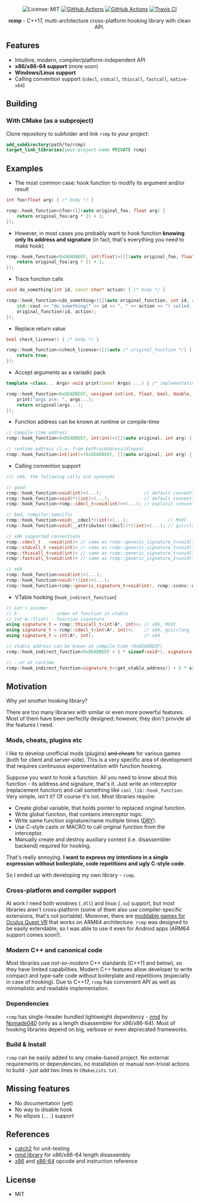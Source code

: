 <p align="center">
  <img src="https://img.shields.io/badge/License-MIT-blue.svg" alt="License: MIT">
  <a href="https://github.com/Smertig/rcmp/actions"><img src="https://github.com/Smertig/rcmp/workflows/Tagged%20Release/badge.svg" alt="GitHub Actions"></a>
  <a href="https://github.com/Smertig/rcmp/actions"><img src="https://github.com/Smertig/rcmp/workflows/Build%20On%20Push/badge.svg" alt="GitHub Actions"></a>
  <a href="https://travis-ci.org/Smertig/rcmp"><img src="https://travis-ci.org/Smertig/rcmp.svg?branch=master" alt="Travis CI"></a>
</p>

<p align="center">
  <b>rcmp</b> - C++17, multi-architecture cross-platform hooking library with clean API.
</p>

## Features

- Intuitive, modern, compiler/platform-independent API
- **x86/x86-64 support** (more soon)
- **Windows/Linux support**
- Calling convention support (`cdecl`, `stdcall`, `thiscall`, `fastcall`, `native-x64`)

## Building

### With CMake (as a subproject)

Clone repository to subfolder and link `rcmp` to your project:
```cmake
add_subdirectory(path/to/rcmp)
target_link_libraries(your-project-name PRIVATE rcmp)
```

## Examples

- The most common case: hook function to modify its argument and/or result 
```c++
int foo(float arg) { /* body */ }

rcmp::hook_function<&foo>([](auto original_foo, float arg) {
    return original_foo(arg * 2) + 1;
});
```
- However, in most cases you probably want to hook function **knowing only its address and signature** (in fact, that's everything you need to make hook)
```c++
rcmp::hook_function<0xDEADBEEF, int(float)>([](auto original_foo, float arg) {
    return original_foo(arg * 2) + 1;
});
```

- Trace function calls
```c++
void do_something(int id, const char* action) { /* body */ }

rcmp::hook_function<&do_something>([](auto original_function, int id, const char* action) {
    std::cout << "do_something(" << id << ", " << action << ") called..\n";
    original_function(id, action);
});
```

- Replace return value

```c++
bool check_license() { /* body */ }

rcmp::hook_function<&check_license>([](auto /* original_function */) {
    return true;
});
``` 

- Accept arguments as a variadic pack
```c++
template <class... Args> void print(const Args& ...) { /* implementation */ }

rcmp::hook_function<0xDEADBEEF, unsigned int(int, float, bool, double, void*, long)>([](auto original, auto... args) {
    print("args are: ", args...);
    return original(args...);
});
```

- Function address can be known at runtime or compile-time
```c++
// compile-time address
rcmp::hook_function<0xDEADBEEF, int(int)>([](auto original, int arg) { ... });

// runtime address (i.e. from GetProcAddress/dlopen)
rcmp::hook_function<int(int)>(0xDEADBEEF, [](auto original, int arg) { ... });
```

- Calling convention support 
```c++
/// x86, the following calls are synonyms

// good:
rcmp::hook_function<void(int)>(...);                // default convention
rcmp::hook_function<void(*)(int)>(...);             // default convention, but 3 more symbols
rcmp::hook_function<rcmp::cdecl_t<void(int)>>(...); // explicit convention (rcmp::cdecl_t<S> is an alias for rcmp::generic_signature_t<S, rcmp::cconv::cdecl_>)

// bad, compiler-specific
rcmp::hook_function<void(__cdecl*)(int)>(...);               // MSVC
rcmp::hook_function<void(__attributes((cdecl))*)(int)>(...); // gcc/clang

// x86 supported conventions
rcmp::cdecl_t   <void(int)> // same as rcmp::generic_signature_t<void(int), rcmp::cconv::cdecl_>
rcmp::stdcall_t <void(int)> // same as rcmp::generic_signature_t<void(int), rcmp::cconv::stdcall_>
rcmp::thiscall_t<void(int)> // same as rcmp::generic_signature_t<void(int), rcmp::cconv::thiscall_>
rcmp::fastcall_t<void(int)> // same as rcmp::generic_signature_t<void(int), rcmp::cconv::fastcall_>

// x64
rcmp::hook_function<void(int)>(...);                                                     // default convention
rcmp::hook_function<void(*)(int)>(...);                                                  // default convention, but more letters
rcmp::hook_function<rcmp::generic_signature_t<void(int), rcmp::cconv::native_x64>>(...); // explicit convention

```

- VTable hooking (`hook_indirect_function`)
```c++
// Let's assume:
// 5             - index of function in vtable
// int A::f(int) - function signature
using signature_t = rcmp::thiscall_t<int(A*, int)>; // x86, MSVC
using signature_t = rcmp::cdecl_t<int(A*, int)>;    // x86, gcc/clang
using signature_t = int(A*, int);                   // x64

// vtable address can be known at compile-time (0xDEADBEEF)
rcmp::hook_indirect_function<0xDEADBEEF + 5 * sizeof(void*), signature_t>([](auto original, A* self, int arg) { ... });

// ..or at runtime
rcmp::hook_indirect_function<signature_t>(get_vtable_address() + 5 * sizeof(void*), [](auto original, A* self, int arg) { ... });
```

## Motivation

Why *yet another* hooking library?

There are too many libraries with similar or even more powerful features. Most of them have been perfectly designed; however, they don't provide all the features I need.

### Mods, cheats, plugins etc 

I like to develop unofficial mods (plugins) ~~and cheats~~ for various games (both for client and server-side).
This is a very specific area of development that requires continuous experimentation with function hooking. 

Suppose you want to hook a function. All you need to know about this function - its address and signature, that's it.
Just write an interceptor (replacement function) and call something like `cool_lib::hook_function`. Very simple, isn't it? Of course it's not.
Most libraries require:
- Create global variable, that holds pointer to replaced original function.
- Write global function, that contains interceptor logic.
- Write same function signature/name multiple times ([DRY](https://ru.wikipedia.org/wiki/Don%E2%80%99t_repeat_yourself)).
- Use C-style casts or MACRO to call original function from the interceptor.
- Manually create and destroy auxiliary context (i.e. disassembler backend) required for hooking.

That's really annoying. **I want to express my intentions in a single expression without boilerplate, code repetitions and ugly C-style code**. 

So I ended up with developing my own library - `rcmp`.

### Cross-platform and compiler support

At work I need both windows (`.dll`) and linux (`.so`) support, but most libraries aren't cross-platform (some of them also use compiler-specific extensions, that's not portable). 
Moreover, there are [moddable games for Oculus Quest VR](https://beatsaberquest.com/bmbf/bmbf-mods/bmbf-mods/) that works on ARM64 architecture. 
`rcmp` was designed to be easily extendable, so I was able to use it even for Android apps (ARM64 support comes soon!).

### Modern C++ and canonical code

Most libraries use _not-so-modern_ C++ standards (C++11 and below), so they have limited capabilities.
Modern C++ features allow developer to write compact and type-safe code without boilerplate and repetitions (especially in case of hooking).
Due to C++17, `rcmp` has convenient API as well as minimalistic and readable implementation. 
 
### Dependencies

`rcmp` has single-header bundled lightweight dependency - [nmd](https://github.com/Nomade040/nmd) by [Nomade040](https://github.com/Nomade040) (only as a length disassembler for x86/x86-64). 
Most of hooking libraries depend on big, verbose or even deprecated frameworks.

### Build & Install

`rcmp` can be easily added to any cmake-based project. No external requirements or dependencies, no installation or manual non-trivial actions to build - just add two lines in `CMakeLists.txt`. 

## Missing features

- No documentation (yet)
- No way to disable hook
- No ellipsis (`...`) support


## References

- [catch2](https://github.com/catchorg/Catch2) for unit-testing
- [nmd library](https://github.com/Nomade040/nmd) for x86/x86-64 length disassembly
- [x86](http://ref.x86asm.net/coder32.html) and [x86-64](http://ref.x86asm.net/coder64.html) opcode and instruction reference

## License

- MIT
